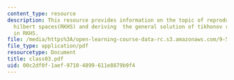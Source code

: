 ```yaml
---
content_type: resource
description: This resource provides information on the topic of reproducing kernel
  hilbert spaces(RKHS) and deriving  the general solution of tikhonov regularization
  in RKHS.
file: /media/https%3A/open-learning-course-data-rc.s3.amazonaws.com/9-520-statistical-learning-theory-and-applications-spring-2006/00c2df0f1aef97104899611e8879b9f4_class03.pdf
file_type: application/pdf
resourcetype: Document
title: class03.pdf
uid: 00c2df0f-1aef-9710-4899-611e8879b9f4
---
```

